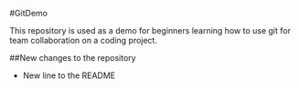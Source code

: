 #GitDemo

This repository is used as a demo for beginners learning how to use git for team collaboration on a coding project.

##New changes to the repository
- New line to the README
